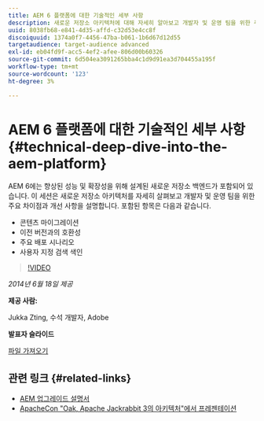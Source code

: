 ```yaml
---
title: AEM 6 플랫폼에 대한 기술적인 세부 사항
description: 새로운 저장소 아키텍처에 대해 자세히 알아보고 개발자 및 운영 팀을 위한 주요 차이점과 개선 사항을 알아봅니다.
uuid: 8038fb68-e841-4d35-affd-c32d53e4cc8f
discoiquuid: 1374a0f7-4456-47ba-b061-1b6d67d12d55
targetaudience: target-audience advanced
exl-id: eb04fd9f-acc5-4ef2-afee-806d00b60326
source-git-commit: 6d504ea3091265bba4c1d9d91ea3d704455a195f
workflow-type: tm+mt
source-wordcount: '123'
ht-degree: 3%

---
```


# AEM 6 플랫폼에 대한 기술적인 세부 사항{#technical-deep-dive-into-the-aem-platform}

AEM 6에는 향상된 성능 및 확장성을 위해 설계된 새로운 저장소 백엔드가 포함되어 있습니다. 이 세션은 새로운 저장소 아키텍처를 자세히 살펴보고 개발자 및 운영 팀을 위한 주요 차이점과 개선 사항을 설명합니다. 포함된 항목은 다음과 같습니다.

* 콘텐츠 마이그레이션
* 이전 버전과의 호환성
* 주요 배포 시나리오
* 사용자 지정 검색 색인

>[!VIDEO](https://video.tv.adobe.com/v/19518/?quality=9)

*2014년 6월 18일 제공*

**제공 사람:**

Jukka Zting, 수석 개발자, Adobe

**발표자 슬라이드**

[파일 가져오기](assets/technical-deep-dive-of-the-aem-6-platform.pdf)

## 관련 링크 {#related-links}

* [AEM 업그레이드 설명서](http://docs.adobe.com/content/docs/en/aem/6-0/deploy/upgrade.html)
* [ApacheCon &quot;Oak, Apache Jackrabbit 3의 아키텍처&quot;에서 프레젠테이션](http://www.slideshare.net/jukka/oak-the-architecture-of-apache-jackrabbit-3)
